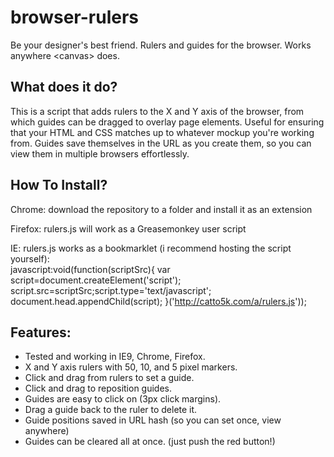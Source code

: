 browser-rulers
==============
Be your designer&#39;s best friend.  Rulers and guides for the browser.  Works anywhere &lt;canvas&gt; does.

What does it do?
----------------
This is a script that adds rulers to the X and Y axis of the browser, from which guides can be dragged to overlay page elements.  Useful for ensuring that your HTML and CSS matches up to whatever mockup you're working from.  Guides save themselves in the URL as you create them, so you can view them in multiple browsers effortlessly.

How To Install?
---------------
Chrome: download the repository to a folder and install it as an extension

Firefox: rulers.js will work as a Greasemonkey user script

IE:  rulers.js works as a bookmarklet (i recommend hosting the script yourself):  
  javascript:void(function(scriptSrc){
    var script=document.createElement('script');
    script.src=scriptSrc;script.type='text/javascript';
    document.head.appendChild(script);
  }('http://catto5k.com/a/rulers.js'));

Features:
---------
- Tested and working in IE9, Chrome, Firefox.
- X and Y axis rulers with 50, 10, and 5 pixel markers.
- Click and drag from rulers to set a guide.
- Click and drag to reposition guides.
- Guides are easy to click on (3px click margins).
- Drag a guide back to the ruler to delete it.
- Guide positions saved in URL hash (so you can set once, view anywhere)
- Guides can be cleared all at once. (just push the red button!)
